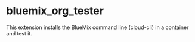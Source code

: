 # bluemix_org_tester
This extension installs the BlueMix command line (cloud-cli) in a container and test it.
